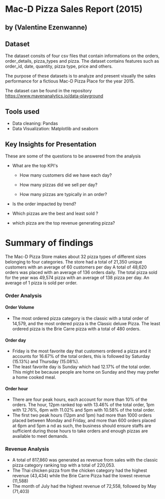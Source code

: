 # Mac-D Pizza Sales Report (2015)
## by (Valentine Ezenwanne)


## Dataset

The dataset consits of four csv files that contain informations on the orders, order_details, pizza_types and pizza. The dataset contains features such as order_id, date, quantity, pizza type, price and others.

The purpose of these datasets is to analyze and present visually the sales performance for a fictious Mac-D Pizza Place for the year 2015.

The dataset can be found in the repository https://www.mavenanalytics.io/data-playground




## Tools used
- Data cleaning: Pandas
- Data Visualization: Matplotlib and seaborn



## Key Insights for Presentation

These are some of the questions to be answered from the analysis

- What are the top KPI's 

    - How many customers did we have each day?
    
    - How many pizzas did we sell per day?
    
    - How many pizzas are typically in an order?
    
- Is the order impacted by trend?

- Which pizzas are the best and least sold ?

- which pizza are the top revenue generating pizza?



# Summary of findings
The Mac-D Pizza Store makes about 32 pizza types of different sizes belonging to four categories. The store had a total of 21,350 unique customers with an average of 60 customers per day
A total of 48,620 orders was placed with an average of 136 orders daily. The total pizza sold for the year was 49,574 pizza with an average of 138 pizza per day. An average of 1 pizza is sold per order.

### Order Analysis

#### Order Volume
- The most ordered pizza category is the classic with a total order of 14,579, and the most ordered pizza is the Classic deluxe Pizza. The least ordered pizza is the Brie Carre pizza with a total of 480 orders.

#### Order day
- Friday is the most favorite day that customers ordered a pizza and it accounts for 16.67% of the total orders, this is followed by Saturday (15.13%) and Thursday (15.08%). 
- The least favorite day is Sunday which had 12.17% of the total order. This might be because people are home on Sunday and they may prefer a home cooked meal.

#### Order hour
- There are four peak hours, each account for more than 10% of the orders. The hour, 12pm ranked top with 13.46% of the total order, 1pm with 12.76%, 6pm with 11.02% and 5pm with 10.58% of the total order. 
- The first two peak hours (12pm and 1pm) had more than 1000 orders placed between Monday and Friday, and more than 600 orders placed at 6pm and 5pm a  nd as such, the business should ensure staffs are sufficient during those hours to take orders and enough pizzas are available to meet demands.

### Revenue Analysis
- A total of 817,860 was generated as revenue from sales with the classic pizza category ranking top with a total of 220,053. 
- The Thai chicken pizza from the chicken category had the highest revenue (43,434) while the Brie Carre Pizza had the lowest revenue (11,588) 
- The month of July had the highest revenue of 72,558, followed by May (71,403) 
